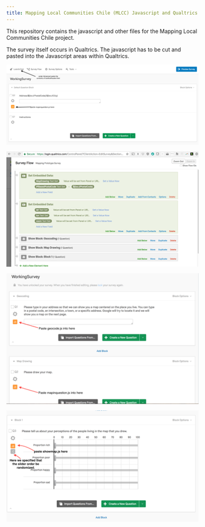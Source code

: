 ```yaml
---
title: Mapping Local Communities Chile (MLCC) Javascript and Qualtrics Project
---
```


This repository contains the javascript and other files for the Mapping Local Communities Chile project. 

The survey itself occurs in Qualtrics. The javascript has to be cut and pasted into the Javascript areas within Qualtrics.
<!--- ![My helpful screenshot]({{ "/assets/screenshot.jpg" | absolute_url }}) -->

![Step 1](https://github.com/bowers-illinois-edu/QualtricsMapping/blob/master/assets/img/mlccqualtricsinstructions.png)


![The Survey Flow](https://github.com/bowers-illinois-edu/QualtricsMapping/blob/master/assets/img/surveyflow.png)


![Step 3](https://github.com/bowers-illinois-edu/QualtricsMapping/blob/master/assets/img/geocodeanddraw.png)


![Step 4](https://github.com/bowers-illinois-edu/QualtricsMapping/blob/master/assets/img/showmapinquestion.png)

